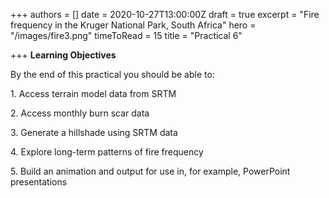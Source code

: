 +++
authors = []
date = 2020-10-27T13:00:00Z
draft = true
excerpt = "Fire frequency in the Kruger National Park, South Africa"
hero = "/images/fire3.png"
timeToRead = 15
title = "Practical 6"

+++
**Learning Objectives**

By the end of this practical you should be able to:

1\. Access terrain model data from SRTM

2\. Access monthly burn scar data

3\. Generate a hillshade using SRTM data

4\. Explore long-term patterns of fire frequency

5\. Build an animation and output for use in, for example, PowerPoint presentations
